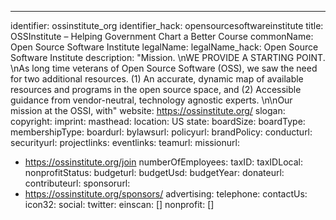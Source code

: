 ---
identifier: ossinstitute_org
identifier_hack: opensourcesoftwareinstitute
title: OSSInstitute – Helping Government Chart a Better Course
commonName: Open Source Software Institute
legalName:
legalName_hack: Open Source Software Institute
description: "Mission. \nWE PROVIDE A STARTING POINT. \nAs long time veterans of Open
  Source Software (OSS), we saw the need for two additional resources. (1) An accurate,
  dynamic map of available resources and programs in the open source space, and (2)
  Accessible guidance from vendor-neutral, technology agnostic experts. \n\nOur mission
  at the OSSI, with"
website: https://ossinstitute.org/
slogan:
copyright:
imprint:
masthead:
location: US
state:
boardSize:
boardType:
membershipType:
boardurl:
bylawsurl:
policyurl:
brandPolicy:
conducturl:
securityurl:
projectlinks:
eventlinks:
teamurl:
missionurl:
- https://ossinstitute.org/join
numberOfEmployees:
taxID:
taxIDLocal:
nonprofitStatus:
budgeturl:
budgetUsd:
budgetYear:
donateurl:
contributeurl:
sponsorurl:
- https://ossinstitute.org/sponsors/
advertising:
telephone:
contactUs:
icon32:
social:
  twitter:
einscan: []
nonprofit: []
